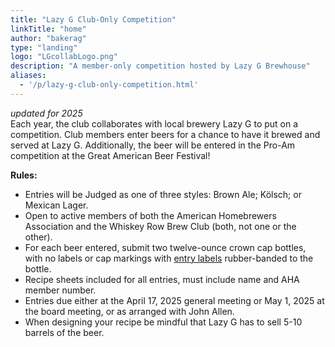 ```yaml
---
title: "Lazy G Club-Only Competition"
linkTitle: "home"
author: "bakerag"
type: "landing"
logo: "LGcollabLogo.png"
description: "A member-only competition hosted by Lazy G Brewhouse"
aliases:
  - '/p/lazy-g-club-only-competition.html'
---
```



*updated for 2025*  
 Each year, the club collaborates with local brewery Lazy G to put on a competition. Club members enter beers for a chance to have it brewed and served at Lazy G. Additionally, the beer will be entered in the Pro-Am competition at the Great American Beer Festival!

**Rules:**  
* Entries will be Judged as one of three styles: Brown Ale; Kölsch; or Mexican Lager.
* Open to active members of both the American Homebrewers Association and the Whiskey Row Brew Club (both, not one or the other).
* For each beer entered, submit two twelve-ounce crown cap bottles, with no labels or cap markings with [entry labels](../forms/bottle-labels.pdf) rubber-banded to the bottle. 
* Recipe sheets included for all entries, must include name and AHA member number.
* Entries due either at the April 17, 2025 general meeting or May 1, 2025 at the board meeting, or as arranged with John Allen.
* When designing your recipe be mindful that Lazy G has to sell 5-10 barrels of the beer.

